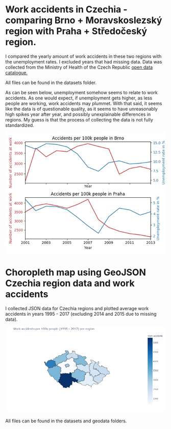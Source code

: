 # Work accidents in Czechia - comparing Brno + Moravskoslezský region with Praha + Středočeský region.

I compared the yearly amount of work accidents in these two regions with the unemployment rates. I excluded years that had missing data. Data was collected from the Ministry of Health of the Czech Republic [open data catalogue.](https://opendata.mzcr.cz/)

All files can be found in the datasets folder.

As can be seen below, unemployment somehow seems to relate to work accidents. As one would expect, if unemployment gets higher, as less people are working, work accidents may plummet. With that said, it seems like the data is of questionable quality, as it seems to have unreasonably high spikes year after year, and possibly unexplainable differences in regions. My guess is that the process of collecting the data is not fully standardized.

![Plot of work accidents](https://github.com/jachymDvorak/Work_accidents_CZ/blob/main/plot_accidents.jpg?raw=true)

# Choropleth map using GeoJSON Czechia region data and work accidents 

I collected JSON data for Czechia regions and plotted average work accidents in years 1995 - 2017 (excluding 2014 and 2015 due to missing data).

![Plot of work accidents](https://github.com/jachymDvorak/Work_accidents_CZ/blob/main/Accidents_in_Czechia.png?raw=true)

All files can be found in the datasets and geodata folders.
